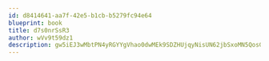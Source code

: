```yaml
---
id: d8414641-aa7f-42e5-b1cb-b5279fc94e64
blueprint: book
title: d7s0nrSsR3
author: wVv9t59dz1
description: gw5iEJ3wMbtPN4yRGYYgVhao0dwMEk9SDZHUjqyNisUN62jbSxoMN5QosG3d6BN7TczbWe75MpPlgaV2YOAHYU5qjtkIAHEmmlVB
---
```

